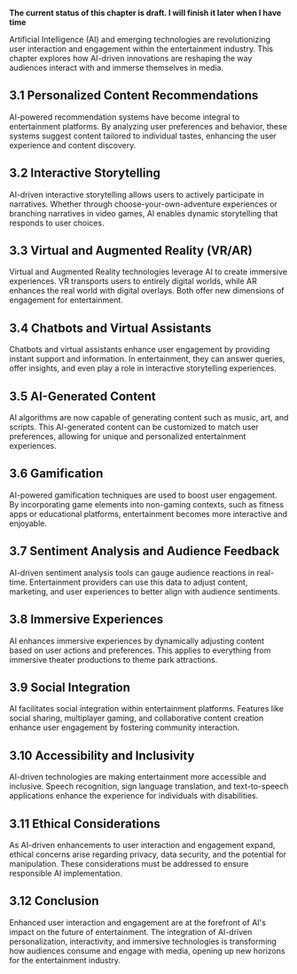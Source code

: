 **The current status of this chapter is draft. I will finish it later when I have time**

Artificial Intelligence (AI) and emerging technologies are revolutionizing user interaction and engagement within the entertainment industry. This chapter explores how AI-driven innovations are reshaping the way audiences interact with and immerse themselves in media.

3.1 Personalized Content Recommendations
----------------------------------------

AI-powered recommendation systems have become integral to entertainment platforms. By analyzing user preferences and behavior, these systems suggest content tailored to individual tastes, enhancing the user experience and content discovery.

3.2 Interactive Storytelling
----------------------------

AI-driven interactive storytelling allows users to actively participate in narratives. Whether through choose-your-own-adventure experiences or branching narratives in video games, AI enables dynamic storytelling that responds to user choices.

3.3 Virtual and Augmented Reality (VR/AR)
-----------------------------------------

Virtual and Augmented Reality technologies leverage AI to create immersive experiences. VR transports users to entirely digital worlds, while AR enhances the real world with digital overlays. Both offer new dimensions of engagement for entertainment.

3.4 Chatbots and Virtual Assistants
-----------------------------------

Chatbots and virtual assistants enhance user engagement by providing instant support and information. In entertainment, they can answer queries, offer insights, and even play a role in interactive storytelling experiences.

3.5 AI-Generated Content
------------------------

AI algorithms are now capable of generating content such as music, art, and scripts. This AI-generated content can be customized to match user preferences, allowing for unique and personalized entertainment experiences.

3.6 Gamification
----------------

AI-powered gamification techniques are used to boost user engagement. By incorporating game elements into non-gaming contexts, such as fitness apps or educational platforms, entertainment becomes more interactive and enjoyable.

3.7 Sentiment Analysis and Audience Feedback
--------------------------------------------

AI-driven sentiment analysis tools can gauge audience reactions in real-time. Entertainment providers can use this data to adjust content, marketing, and user experiences to better align with audience sentiments.

3.8 Immersive Experiences
-------------------------

AI enhances immersive experiences by dynamically adjusting content based on user actions and preferences. This applies to everything from immersive theater productions to theme park attractions.

3.9 Social Integration
----------------------

AI facilitates social integration within entertainment platforms. Features like social sharing, multiplayer gaming, and collaborative content creation enhance user engagement by fostering community interaction.

3.10 Accessibility and Inclusivity
----------------------------------

AI-driven technologies are making entertainment more accessible and inclusive. Speech recognition, sign language translation, and text-to-speech applications enhance the experience for individuals with disabilities.

3.11 Ethical Considerations
---------------------------

As AI-driven enhancements to user interaction and engagement expand, ethical concerns arise regarding privacy, data security, and the potential for manipulation. These considerations must be addressed to ensure responsible AI implementation.

3.12 Conclusion
---------------

Enhanced user interaction and engagement are at the forefront of AI's impact on the future of entertainment. The integration of AI-driven personalization, interactivity, and immersive technologies is transforming how audiences consume and engage with media, opening up new horizons for the entertainment industry.
